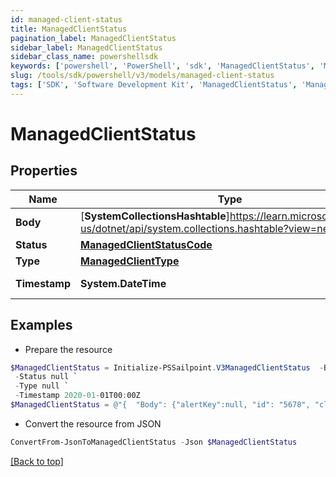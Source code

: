 ```yaml
---
id: managed-client-status
title: ManagedClientStatus
pagination_label: ManagedClientStatus
sidebar_label: ManagedClientStatus
sidebar_class_name: powershellsdk
keywords: ['powershell', 'PowerShell', 'sdk', 'ManagedClientStatus', 'ManagedClientStatus'] 
slug: /tools/sdk/powershell/v3/models/managed-client-status
tags: ['SDK', 'Software Development Kit', 'ManagedClientStatus', 'ManagedClientStatus']
---
```



# ManagedClientStatus

## Properties

Name | Type | Description | Notes
------------ | ------------- | ------------- | -------------
**Body** | [**SystemCollectionsHashtable**]https://learn.microsoft.com/en-us/dotnet/api/system.collections.hashtable?view=net-9.0 | ManagedClientStatus body information | [required]
**Status** | [**ManagedClientStatusCode**](managed-client-status-code) |  | [required]
**Type** | [**ManagedClientType**](managed-client-type) |  | [required]
**Timestamp** | **System.DateTime** | timestamp on the Client Status update | [required]

## Examples

- Prepare the resource
```powershell
$ManagedClientStatus = Initialize-PSSailpoint.V3ManagedClientStatus  -Body {alertKey=, id=5678, clusterId=1234, ccg_etag=ccg_etag123xyz456, ccg_pin=NONE, cookbook_etag=20210420125956-20210511144538, hostname=megapod-useast1-secret-hostname.sailpoint.com, internal_ip=127.0.0.1, lastSeen=1620843964604, sinceSeen=14708, sinceSeenMillis=14708, localDev=false, stacktrace=, state=null, status=NORMAL, uuid=null, product=idn, va_version=null, platform_version=2, os_version=2345.3.1, os_type=flatcar, hypervisor=unknown} `
 -Status null `
 -Type null `
 -Timestamp 2020-01-01T00:00Z
$ManagedClientStatus = @"{  "Body": {"alertKey":null, "id": "5678", "clusterId": "1234", "ccg_etag": "ccg_etag123xyz456", "ccg_pin": "NONE", "cookbook_etag": "20210420125956-20210511144538", "hostname": "megapod-useast1-secret-hostname.sailpoint.com", "internal_ip": "127.0.0.1", "lastSeen": "1620843964604", "sinceSeen": "14708", "sinceSeenMillis": "14708", "localDev": false, "stacktrace":null, "state": null, "status": "NORMAL", "uuid": null, "product": "idn", "va_version": null, "platform_version": "2", "os_version": "2345.3.1", "os_type": "flatcar", "hypervisor": "unknown}", "Status": null, "Type": null, "Timestamp": "2020-01-01T00:00Z" }}"@
```

- Convert the resource from JSON
```powershell
ConvertFrom-JsonToManagedClientStatus -Json $ManagedClientStatus
```


[[Back to top]](#) 

